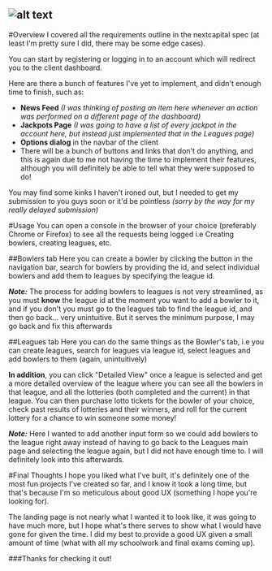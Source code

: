 ![alt text](http://i.imgur.com/Ho5xHfE.png)
------
#Overview
I covered all the requirements outline in the nextcapital spec (at least I'm pretty sure I did, there may be some edge cases).

You can start by registering or logging in to an account which will redirect you to the client dashboard.

Here are there a bunch of features I've yet to implement, and didn't enough time to finish, such as: 
+ **News Feed** *(I was thinking of posting an item here whenever an action was performed on a different page of the dashboard)*
+ **Jackpots Page** *(I was going to have a list of every jackpot in the account here, but instead just implemented that in the Leagues page)*
+ **Options dialog** in the navbar of the client 
+ There will be a bunch of buttons and links that don't do anything, and this is again due to me not having the time to implement their features, although you will definitely be able to tell what they were supposed to do!

You may find some kinks I haven't ironed out, but I needed to get my submission to you guys soon or it'd be pointless *(sorry by the way for my really delayed submission)*

#Usage
You can open a console in the browser of your choice (preferably Chrome or Firefox) to see all the requests being logged i.e Creating bowlers, creating leagues, etc.

##Bowlers tab
Here you can create a bowler by clicking the button in the navigation bar, search for bowlers by providing the id, and select individual bowlers and add them to leagues by specifying the league id. 

**_Note:_** The process for adding bowlers to leagues is not very streamlined, as you must **know** the league id at the moment you want to add a bowler to it, and if you don't you must go to the leagues tab to find the league id, and then go back... very unintuitive. But it serves the minimum purpose, I may go back and fix this afterwards

##Leagues tab
Here you can do the same things as the Bowler's tab, i.e you can create leagues, search for leagues via league id, select leagues and add bowlers to them (again, unintuitively)

**In addition**, you can click "Detailed View" once a league is selected and get a more detailed overview of the league where you can see all the bowlers in that league, and all the lotteries (both completed and the current) in that league. You can then purchase lotto tickets for the bowler of your choice, check past results of lotteries and their winners, and roll for the current lottery for a chance to win someone some money!

**_Note:_** Here I wanted to add another input form so we could add bowlers to the league right away instead of having to go back to the Leagues main page and selecting the league again, but I did not have enough time to. I will definitely look into this afterwards.

#Final Thoughts
I hope you liked what I've built, it's definitely one of the most fun projects I've created so far, and I know it took a long time, but that's because I'm so meticulous about good UX (something I hope you're looking for). 

The landing page is not nearly what I wanted it to look like, it was going to have much more, but I hope what's there serves to show what I would have gone for given the time. I did my best to provide a good UX given a small amount of time (what with all my schoolwork and final exams coming up). 

###Thanks for checking it out!